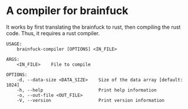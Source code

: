 # A compiler for brainfuck

It works by first translating the brainfuck to rust, then compiling the rust code.
Thus, it requires a rust compiler.

```
USAGE:
    brainfuck-compiler [OPTIONS] <IN_FILE>

ARGS:
    <IN_FILE>    File to compile

OPTIONS:
    -d, --data-size <DATA_SIZE>    Size of the data array [default: 1024]
    -h, --help                     Print help information
    -o, --out-file <OUT_FILE>      
    -V, --version                  Print version information
```
